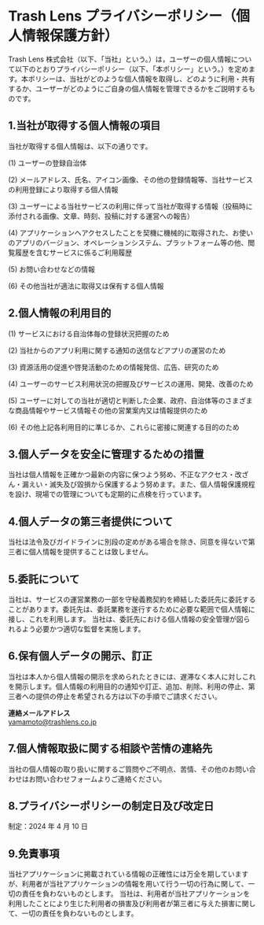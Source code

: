# Trash Lens プライバシーポリシー（個人情報保護方針）　

Trash Lens 株式会社（以下、「当社」という。）は，ユーザーの個人情報について以下のとおりプライバシーポリシー（以下、「本ポリシー」という。）を定めます。本ポリシーは、当社がどのような個人情報を取得し、どのように利用・共有するか、ユーザーがどのようにご自身の個人情報を管理できるかをご説明するものです。

## 1.当社が取得する個人情報の項目

当社が取得する個人情報は、以下の通りです。

(1) ユーザーの登録自治体

(2) メールアドレス、氏名、アイコン画像、その他の登録情報等、当社サービスの利用登録により取得する個人情報

(3) ユーザーによる当社サービスの利用に伴って当社が取得する情報（投稿時に添付される画像、文章、時刻、投稿に対する運営への報告）

(4) アプリケーションへアクセスしたことを契機に機械的に取得された、お使いのアプリのバージョン、オペレーションシステム、プラットフォーム等の他、閲覧履歴を含むサービスに係るご利用履歴

(5) お問い合わせなどの情報

(6) その他当社が適法に取得又は保有する個人情報

## 2.個人情報の利用目的

(1) サービスにおける自治体毎の登録状況把握のため

(2) 当社からのアプリ利用に関する通知の送信などアプリの運営のため

(3) 資源活用の促進や啓発活動のための情報発信、広告、研究のため

(4) ユーザーのサービス利用状況の把握及びサービスの運用、開発、改善のため

(5) ユーザーに対しての当社が適切と判断した企業、政府、自治体等のさまざまな商品情報やサービス情報その他の営業案内又は情報提供のため

(6) その他上記各利用目的に準じるか、これらに密接に関連する目的のため

## 3.個人データを安全に管理するための措置

当社は個人情報を正確かつ最新の内容に保つよう努め、不正なアクセス・改ざん・漏えい・滅失及び毀損から保護するよう努めます。また、個人情報保護規程を設け、現場での管理についても定期的に点検を行っています。

## 4.個人データの第三者提供について

当社は法令及びガイドラインに別段の定めがある場合を除き、同意を得ないで第三者に個人情報を提供することは致しません。

## 5.委託について

当社は、サービスの運営業務の一部を守秘義務契約を締結した委託先に委託することがあります。委託先は、委託業務を遂行するために必要な範囲で個人情報に接し、これを利用します。
当社は、委託先における個人情報の安全管理が図られるよう必要かつ適切な監督を実施します。

## 6.保有個人データの開示、訂正

当社は本人から個人情報の開示を求められたときには、遅滞なく本人に対しこれを開示します。個人情報の利用目的の通知や訂正、追加、削除、利用の停止、第三者への提供の停止を希望される方は以下の手順でご請求ください。

**連絡メールアドレス**  
yamamoto@trashlens.co.jp

## 7.個人情報取扱に関する相談や苦情の連絡先

当社の個人情報の取り扱いに関するご質問やご不明点、苦情、その他のお問い合わせはお問い合わせフォームよりご連絡ください。

## 8.プライバシーポリシーの制定日及び改定日

制定：2024 年 4 月 10 日

## 9.免責事項

当社アプリケーションに掲載されている情報の正確性には万全を期していますが、利用者が当社アプリケーションの情報を用いて行う一切の行為に関して、一切の責任を負わないものとします。
当社は、利用者が当社アプリケーションを利用したことにより生じた利用者の損害及び利用者が第三者に与えた損害に関して、一切の責任を負わないものとします。
